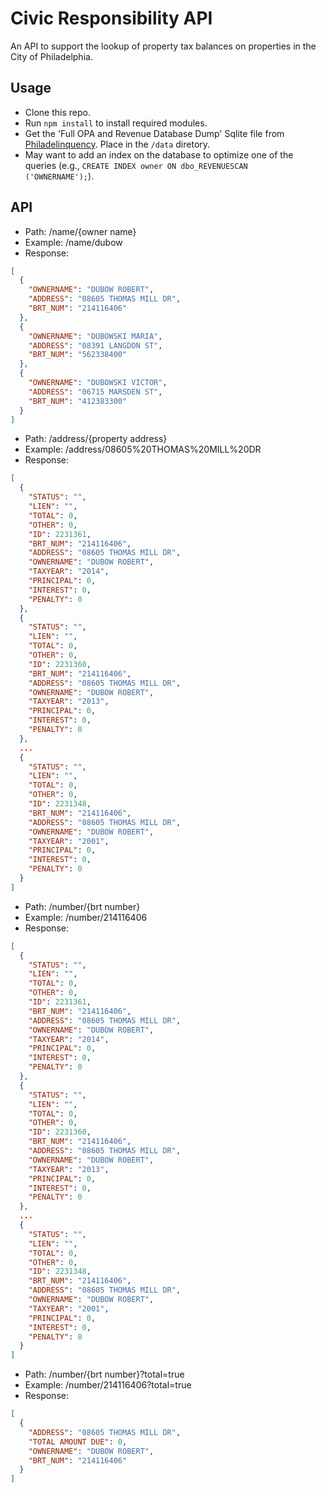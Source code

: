 # Civic Responsibility API

An API to support the lookup of property tax balances on properties in the City of Philadelphia.

## Usage

* Clone this repo.
* Run <code>npm install</code> to install required modules.
* Get the 'Full OPA and Revenue Database Dump' Sqlite file from [Philadelinquency](http://www.philadelinquency.com/). Place in the <code>/data</code> diretory.
* May want to add an index on the database to optimize one of the queries (e.g., <code>CREATE INDEX owner ON dbo_REVENUESCAN ('OWNERNAME');</code>).

## API

* Path: /name/{owner name}
* Example: /name/dubow
* Response:

```json
[
  {
    "OWNERNAME": "DUBOW ROBERT",
    "ADDRESS": "08605 THOMAS MILL DR",
    "BRT_NUM": "214116406"
  },
  {
    "OWNERNAME": "DUBOWSKI MARIA",
    "ADDRESS": "08391 LANGDON ST",
    "BRT_NUM": "562338400"
  },
  {
    "OWNERNAME": "DUBOWSKI VICTOR",
    "ADDRESS": "06715 MARSDEN ST",
    "BRT_NUM": "412383300"
  }
]


```

* Path: /address/{property address}
* Example: /address/08605%20THOMAS%20MILL%20DR
* Response:

```json
[
  {
    "STATUS": "",
    "LIEN": "",
    "TOTAL": 0,
    "OTHER": 0,
    "ID": 2231361,
    "BRT_NUM": "214116406",
    "ADDRESS": "08605 THOMAS MILL DR",
    "OWNERNAME": "DUBOW ROBERT",
    "TAXYEAR": "2014",
    "PRINCIPAL": 0,
    "INTEREST": 0,
    "PENALTY": 0
  },
  {
    "STATUS": "",
    "LIEN": "",
    "TOTAL": 0,
    "OTHER": 0,
    "ID": 2231360,
    "BRT_NUM": "214116406",
    "ADDRESS": "08605 THOMAS MILL DR",
    "OWNERNAME": "DUBOW ROBERT",
    "TAXYEAR": "2013",
    "PRINCIPAL": 0,
    "INTEREST": 0,
    "PENALTY": 0
  },
  ...
  {
    "STATUS": "",
    "LIEN": "",
    "TOTAL": 0,
    "OTHER": 0,
    "ID": 2231348,
    "BRT_NUM": "214116406",
    "ADDRESS": "08605 THOMAS MILL DR",
    "OWNERNAME": "DUBOW ROBERT",
    "TAXYEAR": "2001",
    "PRINCIPAL": 0,
    "INTEREST": 0,
    "PENALTY": 0
  }
]


```

* Path: /number/{brt number}
* Example: /number/214116406
* Response:

```json
[
  {
    "STATUS": "",
    "LIEN": "",
    "TOTAL": 0,
    "OTHER": 0,
    "ID": 2231361,
    "BRT_NUM": "214116406",
    "ADDRESS": "08605 THOMAS MILL DR",
    "OWNERNAME": "DUBOW ROBERT",
    "TAXYEAR": "2014",
    "PRINCIPAL": 0,
    "INTEREST": 0,
    "PENALTY": 0
  },
  {
    "STATUS": "",
    "LIEN": "",
    "TOTAL": 0,
    "OTHER": 0,
    "ID": 2231360,
    "BRT_NUM": "214116406",
    "ADDRESS": "08605 THOMAS MILL DR",
    "OWNERNAME": "DUBOW ROBERT",
    "TAXYEAR": "2013",
    "PRINCIPAL": 0,
    "INTEREST": 0,
    "PENALTY": 0
  },
  ...
  {
    "STATUS": "",
    "LIEN": "",
    "TOTAL": 0,
    "OTHER": 0,
    "ID": 2231348,
    "BRT_NUM": "214116406",
    "ADDRESS": "08605 THOMAS MILL DR",
    "OWNERNAME": "DUBOW ROBERT",
    "TAXYEAR": "2001",
    "PRINCIPAL": 0,
    "INTEREST": 0,
    "PENALTY": 0
  }
]

```

* Path: /number/{brt number}?total=true
* Example: /number/214116406?total=true
* Response:

```json
[
  {
    "ADDRESS": "08605 THOMAS MILL DR",
    "TOTAL AMOUNT DUE": 0,
    "OWNERNAME": "DUBOW ROBERT",
    "BRT_NUM": "214116406"
  }
]

```
